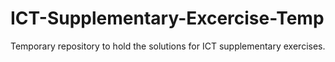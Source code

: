 # ICT-Supplementary-Excercise-Temp
Temporary repository to hold the solutions for ICT supplementary exercises.
